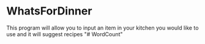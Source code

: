 # WhatsForDinner
This program will allow you to input an item in your kitchen you would like to use and it will suggest recipes
"# WordCount" 
